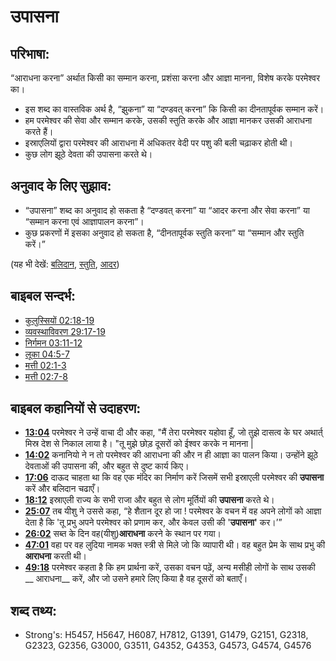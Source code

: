 # उपासना #

## परिभाषा: ##

“आराधना करना” अर्थात किसी का सम्मान करना, प्रशंसा करना और आज्ञा मानना, विशेष करके परमेश्वर का।

* इस शब्द का वास्तविक अर्थ है, “झुकना” या “दण्डवत् करना” कि किसी का दीनतापूर्वक सम्मान करें।
* हम परमेश्वर की सेवा और सम्मान करके, उसकी स्तुति करके और आज्ञा मानकर उसकी आराधना करते हैं।
* इस्राएलियों द्वारा परमेश्वर की आराधना में अधिकतर वेदी पर पशु की बली चढ़ाकर होती थी। 
* कुछ लोग झूठे देवता की उपासना करते थे।

## अनुवाद के लिए सुझाव: ##

* “उपासना” शब्द का अनुवाद हो सकता है “दण्डवत् करना” या “आदर करना और सेवा करना” या “सम्मान करना एवं आज्ञापालन करना”।
* कुछ प्रकरणों में इसका अनुवाद हो सकता है, “दीनतापूर्वक स्तुति करना” या “सम्मान और स्तुति करें।”
 
(यह भी देखें: [बलिदान](../other/sacrifice.md), [स्तुति](../other/praise.md), [आदर](../kt/honor.md))  

## बाइबल सन्दर्भ: ##

* [कुलुस्सियों 02:18-19](rc://hi/tn/help/col/02/18)
* [व्यवस्थाविवरण 29:17-19](rc://hi/tn/help/deu/29/17)
* [निर्गमन 03:11-12](rc://hi/tn/help/exo/03/11)
* [लूका 04:5-7](rc://hi/tn/help/luk/04/05)
* [मत्ती 02:1-3](rc://hi/tn/help/mat/02/01)
* [मत्ती 02:7-8](rc://hi/tn/help/mat/02/07)

## बाइबल कहानियों से उदाहरण: ##

* __[13:04](rc://hi/tn/help/obs/13/04)__  परमेश्वर ने उन्हें वाचा दी और कहा, "मैं तेरा परमेश्वर यहोवा हूँ, जो तुझे दासत्व के घर अथार्त् मिस्र देश से निकाल लाया है।  "तू मुझे छोड़ दूसरों को ईश्वर करके न मानना |
* __[14:02](rc://hi/tn/help/obs/14/02)__  कनानियो ने न तो परमेश्वर की आराधना की और न ही आज्ञा का पालन किया। उन्होंने झूठे देवताओं की उपासना की, और बहुत से दुष्ट कार्य किए।
* __[17:06](rc://hi/tn/help/obs/17/06)__ दाऊद चाहता था कि वह एक मंदिर का निर्माण करें जिसमें सभी इस्राएली परमेश्वर की __उपासना__ करें और बलिदान चढाएँ।
* __[18:12](rc://hi/tn/help/obs/18/12)__  इस्राएली राज्य के सभी राजा और बहुत से लोग मूर्तियों की __उपासना__ करते थे।
* __[25:07](rc://hi/tn/help/obs/25/07)__  तब यीशु ने उससे कहा, “हे शैतान दूर हो जा ! परमेश्वर के वचन में वह अपने लोगों को आज्ञा देता है कि 'तू प्रभु अपने परमेश्वर को प्रणाम कर, और केवल उसी की '__उपासना'__ कर।’”
* __[26:02](rc://hi/tn/help/obs/26/02)__  सब्त के दिन वह(यीशु)__आराधना__ करने के स्थान पर गया।
* __[47:01](rc://hi/tn/help/obs/47/01)__ वहा पर वह लुदिया नामक भक्त स्त्री से मिले जो कि व्यापारी थी। वह बहुत प्रेम के साथ प्रभु की __आराधना__ करती थी।
* __[49:18](rc://hi/tn/help/obs/49/18)__ परमेश्वर कहता है कि हम प्रार्थना करें, उसका वचन पढ़ें, अन्य मसीही लोगों के साथ उसकी __ आराधना__ करें, और जो उसने हमारे लिए किया है वह दूसरों को बताएँ।

## शब्द तथ्य: ##

* Strong's: H5457, H5647, H6087, H7812, G1391, G1479, G2151, G2318, G2323, G2356, G3000, G3511, G4352, G4353, G4573, G4574, G4576
